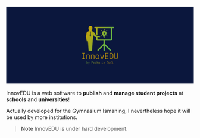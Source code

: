![Banner with InnovEDU Logo](./resources/cover.png)

InnovEDU is a web software to **publish** and **manage student projects** at **schools** and **universities**!

Actually developed for the Gymnasium Ismaning, I nevertheless hope it will be used by more institutions.

> **Note**
> InnovEDU is under hard development.

